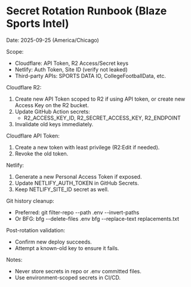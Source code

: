 # Secret Rotation Runbook (Blaze Sports Intel)

Date: 2025-09-25 (America/Chicago)

Scope:
- Cloudflare: API Token, R2 Access/Secret keys
- Netlify: Auth Token, Site ID (verify not leaked)
- Third-party APIs: SPORTS DATA IO, CollegeFootballData, etc.

Cloudflare R2:
1) Create new API Token scoped to R2 if using API token, or create new Access Key on the R2 bucket.
2) Update GitHub Action secrets:
   - R2_ACCESS_KEY_ID, R2_SECRET_ACCESS_KEY, R2_ENDPOINT
3) Invalidate old keys immediately.

Cloudflare API Token:
1) Create a new token with least privilege (R2:Edit if needed).
2) Revoke the old token.

Netlify:
1) Generate a new Personal Access Token if exposed.
2) Update NETLIFY_AUTH_TOKEN in GitHub Secrets.
3) Keep NETLIFY_SITE_ID secret as well.

Git history cleanup:
- Preferred:
  git filter-repo --path .env --invert-paths
- Or BFG:
  bfg --delete-files .env
  bfg --replace-text replacements.txt

Post-rotation validation:
- Confirm new deploy succeeds.
- Attempt a known-old key to ensure it fails.

Notes:
- Never store secrets in repo or .env committed files.
- Use environment-scoped secrets in CI/CD.
